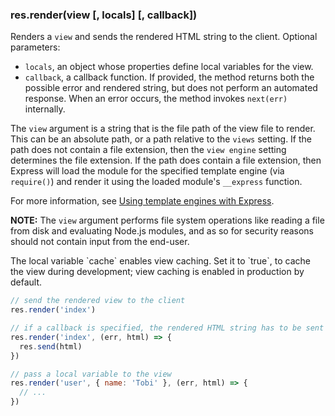 <h3 id='res.render'>res.render(view [, locals] [, callback])</h3>

Renders a `view` and sends the rendered HTML string to the client.
Optional parameters:

- `locals`, an object whose properties define local variables for the view.
- `callback`, a callback function. If provided, the method returns both the possible error and rendered string, but does not perform an automated response. When an error occurs, the method invokes `next(err)` internally.

The `view` argument is a string that is the file path of the view file to render. This can be an absolute path, or a path relative to the `views` setting. If the path does not contain a file extension, then the `view engine` setting determines the file extension. If the path does contain a file extension, then Express will load the module for the specified template engine (via `require()`) and render it using the loaded module's `__express` function.

For more information, see [Using template engines with Express](/guide/using-template-engines.html).

**NOTE:** The `view` argument performs file system operations like reading a file from disk and evaluating Node.js modules, and as so for security reasons should not contain input from the end-user.

<div class="doc-box doc-notice" markdown="1">
The local variable `cache` enables view caching. Set it to `true`,
to cache the view during development; view caching is enabled in production by default.
</div>

```js
// send the rendered view to the client
res.render('index')

// if a callback is specified, the rendered HTML string has to be sent explicitly
res.render('index', (err, html) => {
  res.send(html)
})

// pass a local variable to the view
res.render('user', { name: 'Tobi' }, (err, html) => {
  // ...
})
```
